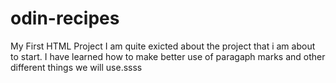 # odin-recipes
My First HTML Project
I am quite exicted about the project that i am about to start. I have learned how to make better use of paragaph marks and other different things we will use.ssss